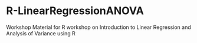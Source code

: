# R-LinearRegressionANOVA
Workshop Material for R workshop on Introduction to Linear Regression and Analysis of Variance using R
